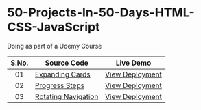 # 50-Projects-In-50-Days-HTML-CSS-JavaScript
Doing as part of a Udemy Course



|  S.No.  | Source Code                                                                                                                     | Live Demo                                                                         |
| :-: | --------------------------------------------------------------------------------------------------------------------------- | --------------------------------------------------------------------------------- |
| 01  | [Expanding Cards](https://github.com/yvrakesh/50-Projects-In-50-Days-HTML-CSS-JavaScript/tree/main/Project-01)                             | [View Deployment](https://yvrakesh.github.io/50-Projects-In-50-Days-HTML-CSS-JavaScript/Project-01/)
| 02  | [Progress Steps](https://github.com/yvrakesh/50-Projects-In-50-Days-HTML-CSS-JavaScript/tree/main/Project-02)                             | [View Deployment](https://yvrakesh.github.io/50-Projects-In-50-Days-HTML-CSS-JavaScript/Project-02/)
| 03  | [Rotating Navigation](https://github.com/yvrakesh/50-Projects-In-50-Days-HTML-CSS-JavaScript/tree/main/Project-03)                             | [View Deployment](https://yvrakesh.github.io/50-Projects-In-50-Days-HTML-CSS-JavaScript/Project-03/)    

